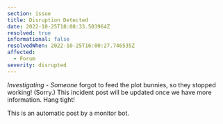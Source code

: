 ```yaml
---
section: issue
title: Disruption Detected
date: 2022-10-25T18:08:33.503964Z
resolved: true
informational: false
resolvedWhen: 2022-10-25T16:00:27.746535Z
affected:
  - Forum
severity: disrupted
---
```

*Investigating* - _Someone_ forgot to feed the plot bunnies, so they stopped working! (Sorry.) This incident post will be updated once we have more information. Hang tight!

This is an automatic post by a monitor bot.
        